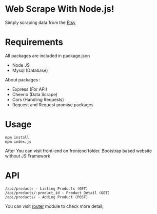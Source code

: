 # Web Scrape With Node.js!

Simply scraping data from the [Etsy](https://www.etsy.com/)

# Requirements
All packages are included in package.json
* Node JS
*   Mysql (Database)

About packages  :
* Express (For API)
* Cheerio (Data Scrape)
* Cors (Handling Requests) 
* Request and Request promise packages 

# Usage

    npm install
    npm index.js
	
   After You can visit front-end on frontend folder.
   Bootstrap based website without JS Framework

# API 


    /api/products - Listing Products (GET)
    /api/products/:product_id - Product Detail (GET) 
    /api/products/ - Adding Product (POST)
You can visit [router](https://github.com/batusan/Web-Scrape-With-Node.js/blob/main/routes/products.js) module to check more detail;
